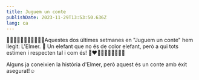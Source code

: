 ```yaml
---
title: Juguem un conte
publishDate: 2023-11-29T13:53:50.636Z
lang: ca
---
```

📖📖📖📖📖📖📖📖📖📖📖Aquestes dos últimes setmanes en "Juguem un conte" hem llegit: L'Elmer. 🐘 Un elefant que no és de color elefant, però a qui tots estimen i respecten tal i com és!
🩷❤️🧡💛💚🩵💙💜🖤🤍


Alguns ja coneixien la història d'Elmer, però aquest és un conte amb éxit asegurat!☺️